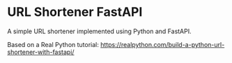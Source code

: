 # URL Shortener FastAPI

A simple URL shortener implemented using Python and FastAPI. 

Based on a Real Python tutorial: https://realpython.com/build-a-python-url-shortener-with-fastapi/
